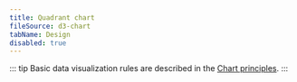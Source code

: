 ```yaml
---
title: Quadrant chart
fileSource: d3-chart
tabName: Design
disabled: true
---
```


::: tip
Basic data visualization rules are described in the [Chart principles](/data-display/d3-chart).
:::
